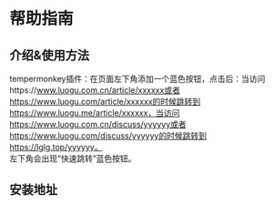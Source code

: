 # 帮助指南
## 介绍&使用方法
tempermonkey插件：在页面左下角添加一个蓝色按钮，点击后：当访问https://www.luogu.com.cn/article/xxxxxx或者https://www.luogu.com/article/xxxxxx的时候跳转到https://www.luogu.me/article/xxxxxx，当访问https://www.luogu.com.cn/discuss/yyyyyy或者https://www.luogu.com/discuss/yyyyyy的时候跳转到https://lglg.top/yyyyyy。  
左下角会出现“快速跳转”蓝色按钮。
## 安装地址
